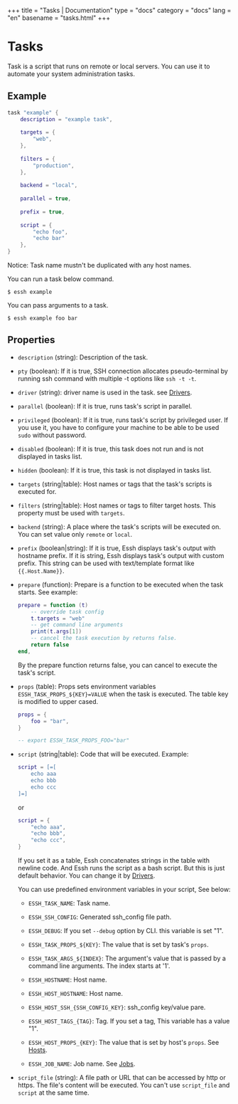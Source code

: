 +++
title = "Tasks | Documentation"
type = "docs"
category = "docs"
lang = "en"
basename = "tasks.html"
+++

# Tasks

Task is a script that runs on remote or local servers. You can use it to automate your system administration tasks.

## Example

~~~lua
task "example" {
    description = "example task",
    
    targets = {
        "web",
    },
    
    filters = {
        "production",
    },
    
    backend = "local",
    
    parallel = true,
    
    prefix = true,
    
    script = {
        "echo foo",
        "echo bar"
    },
}
~~~

Notice: Task name mustn't be duplicated with any host names.

You can run a task below command.

~~~
$ essh example
~~~

You can pass arguments to a task.

~~~
$ essh example foo bar
~~~


## Properties

* `description` (string): Description of the task.

* `pty` (boolean): If it is true, SSH connection allocates pseudo-terminal by running ssh command with multiple -t options like `ssh -t -t`.

* `driver` (string): driver name is used in the task. see [Drivers](drivers.html).

* `parallel` (boolean): If it is true, runs task's script in parallel.

* `privileged` (boolean): If it is true, runs task's script by privileged user. If you use it, you have to configure your machine to be able to be used `sudo` without password.

* `disabled` (boolean): If it is true, this task does not run and is not displayed in tasks list.

* `hidden` (boolean): If it is true, this task is not displayed in tasks list.

* `targets` (string|table): Host names or tags that the task's scripts is executed for.

* `filters` (string|table): Host names or tags to filter target hosts. This property must be used with `targets`.

* `backend` (string): A place where the task's scripts will be executed on. You can set value only `remote` or `local`.

* `prefix` (boolean|string): If it is true, Essh displays task's output with hostname prefix. If it is string, Essh displays task's output with custom prefix. This string can be used with text/template format like `{{.Host.Name}}`.

* `prepare` (function): Prepare is a function to be executed when the task starts. See example:

    ~~~lua
    prepare = function (t)
        -- override task config
        t.targets = "web"
        -- get command line arguments
        print(t.args[1])
        -- cancel the task execution by returns false.
        return false
    end,
    ~~~

    By the prepare function returns false, you can cancel to execute the task's script.

* `props` (table): Props sets environment variables `ESSH_TASK_PROPS_${KEY}=VALUE` when the task is executed. The table key is modified to upper cased.

    ~~~lua
    props = {
        foo = "bar",
    }

    -- export ESSH_TASK_PROPS_FOO="bar"
    ~~~

* `script` (string|table): Code that will be executed. Example:

    ~~~lua
    script = [=[
        echo aaa
        echo bbb
        echo ccc
    ]=]
    ~~~

    or

    ~~~lua
    script = {
        "echo aaa",
        "echo bbb",
        "echo ccc",
    }
    ~~~

    If you set it as a table, Essh concatenates strings in the table with newline code. And Essh runs the script as a bash script. But this is just default behavior. You can change it by [Drivers](drivers.html).

    You can use predefined environment variables in your script, See below:

  * `ESSH_TASK_NAME`: Task name.

  * `ESSH_SSH_CONFIG`: Generated ssh_config file path.

  * `ESSH_DEBUG`: If you set `--debug` option by CLI. this variable is set "1".

  * `ESSH_TASK_PROPS_${KEY}`: The value that is set by task's `props`.
  
  * `ESSH_TASK_ARGS_${INDEX}`: The argument's value that is passed by a command line arguments. The index starts at '1'.

  * `ESSH_HOSTNAME`: Host name.

  * `ESSH_HOST_HOSTNAME`: Host name.

  * `ESSH_HOST_SSH_{SSH_CONFIG_KEY}`: ssh_config key/value pare.

  * `ESSH_HOST_TAGS_{TAG}`: Tag. If you set a tag, This variable has a value "1".

  * `ESSH_HOST_PROPS_{KEY}`: The value that is set by host's `props`. See [Hosts](hosts.html).

  * `ESSH_JOB_NAME`: Job name. See [Jobs](jobs.html).
  
* `script_file` (string): A file path or URL that can be accessed by http or https. The file's content will be executed. You can't use `script_file` and `script` at the same time.